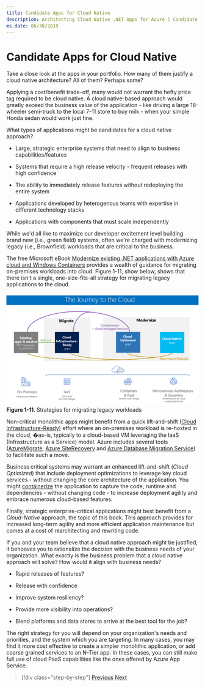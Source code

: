 ```yaml
---
title: Candidate Apps for Cloud Native
description: Architecting Cloud Native .NET Apps for Azure | Candidate Apps for Cloud Native
ms.date: 06/30/2019
---
```

# Candidate Apps for Cloud Native

Take a close look at the apps in your portfolio. How many of them justify a cloud native architecture? All of them? Perhaps some?

Applying a cost/benefit trade-off, many would not warrant the hefty price tag required to be cloud native. A cloud native-based approach would greatly exceed the business value of the application - like driving a large 18-wheeler semi-truck to the local 7-11 store to buy milk - when your simple Honda sedan would work just fine.

What types of applications might be candidates for a cloud native approach?

- Large, strategic enterprise systems that need to align to business capabilities/features

- Systems that require a high release velocity - frequent releases with high confidence

- The ability to immediately release features without redeploying the entire system

- Applications developed by heterogenous teams with expertise in different technology stacks

- Applications with components that must scale independently

While we'd all like to maximize our developer excitement level building brand new (i.e., green field) systems, often we're charged with modernizing legacy (i.e., Brownfield) workloads that are critical to the business.

The free Microsoft eBook [Modernize existing .NET applications with Azure cloud and Windows Containers](https://dotnet.microsoft.com/download/thank-you/modernizing-existing-net-apps-ebook) provides a wealth of guidance for migrating on-premises workloads into cloud. Figure 1-11, show below, shows that there isn't a single, one-size-fits-all strategy for migrating legacy applications to the cloud.

![Strategies for migrating legacy workloads](media/strategies-for-migrating-legacy-workloads.png)
**Figure 1-11**. Strategies for migrating legacy workloads

Non-critical monolithic apps might benefit from a quick lift-and-shift ([Cloud Infrastructure-Ready](https://docs.microsoft.com/en-us/dotnet/standard/modernize-with-azure-and-containers/lift-and-shift-existing-apps-azure-iaas)) effort where an on-premises workload is re-hosted in the cloud, �as-is, typically to a cloud-based VM leveraging the IaaS (Infrastructure as a Service) model. Azure includes several tools ([AzureMigrate](https://aka.ms/azuremigrate), [Azure SiteRecovery](https://azure.microsoft.com/en-us/services/site-recovery/) and [Azure Database Migration Service](https://azure.microsoft.com/en-us/campaigns/database-migration/)) to facilitate such a move.

Business critical systems may warrant an enhanced lift-and-shift (*Cloud Optimized*) that include deployment optimizations to leverage key cloud services - without changing the core architecture of the application. You might [containerize](https://docs.microsoft.com/en-us/virtualization/windowscontainers/about/) the application to capture the code, runtime and dependencies - without changing code - to increase deployment agility and embrace numerous cloud-based features.

Finally, strategic enterprise-critical applications might best benefit from a *Cloud-Native* approach, the topic of this book. This approach provides for increased long-term agility and more efficient application maintenance but comes at a cost of rearchitecting and rewriting code.

If you and your team believe that a cloud native approach might be justified, it behooves you to rationalize the decision with the business needs of your organization. What exactly is the business problem that a cloud native approach will solve? How would it align with business needs?

- Rapid releases of features?

- Release with confidence

- Improve system resiliency?

- Provide more visibility into operations?

- Blend platforms and data stores to arrive at the best tool for the job?

The right strategy for you will depend on your organization's needs and priorities, and the system which you are targeting. In many cases, you may find it more cost effective to create a simpler monolithic application, or add coarse grained services to an N-Tier app. In these cases, you can still make full use of cloud PaaS capabilities like the ones offered by Azure App Service.


>[!div class="step-by-step"]
>[Previous](defining-cloud-native.md)
>[Next](azure-cloud-native-development-stack.md)
